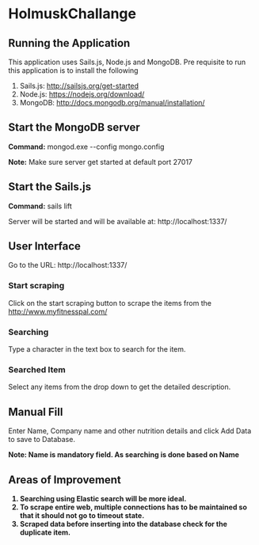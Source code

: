 # HolmuskChallange

## Running the Application
This application uses Sails.js, Node.js and MongoDB. 
Pre requisite to run this application is to install the following

1.	Sails.js: http://sailsjs.org/get-started
2.	Node.js: https://nodejs.org/download/
3.	MongoDB: http://docs.mongodb.org/manual/installation/

## Start the MongoDB server
<b>Command:</b> mongod.exe --config mongo.config

<b>Note:</b> Make sure server get started at default port 27017

## Start the Sails.js
<b>Command:</b> sails lift

Server will be started and will be available at: http://localhost:1337/

## User Interface
Go to the URL: http://localhost:1337/

### Start scraping
Click on the start scraping button to scrape the items from the http://www.myfitnesspal.com/

### Searching
Type a character in the text box to search for the item.

### Searched Item
Select any items from the drop down to get the detailed description.

## Manual Fill
Enter Name, Company name and other nutrition details and click Add Data to save to Database.

<b>Note:<b> Name is mandatory field. As searching is done based on Name

## Areas of Improvement
1.	Searching using Elastic search will be more ideal.
2.	To scrape entire web, multiple connections has to be maintained so that it should not go to timeout state.
3.	Scraped data before inserting into the database check for the duplicate item.





